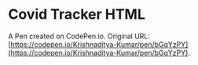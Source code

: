 # Covid Tracker HTML

A Pen created on CodePen.io. Original URL: [https://codepen.io/Krishnaditya-Kumar/pen/bGqYzPY](https://codepen.io/Krishnaditya-Kumar/pen/bGqYzPY).


